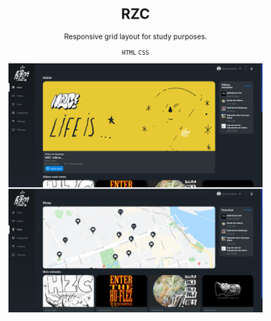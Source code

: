 <h1 align="center">
RZC
</h1>

<p align="center">Responsive grid layout for study purposes.</p>
<div align="center">

`HTML` `CSS` 

</div>

<img alt="" src="./assets/img/Home.PNG" />
<img alt="" src="./assets/img/Picos.PNG" />
